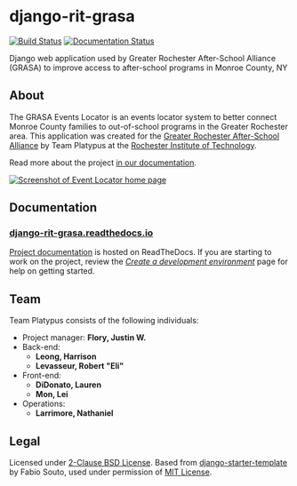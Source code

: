 django-rit-grasa
================

[![Build Status](https://travis-ci.com/jwflory/django-rit-grasa.svg?branch=master)](https://travis-ci.com/jwflory/django-rit-grasa)
[![Documentation Status](https://readthedocs.org/projects/django-rit-grasa/badge/?version=latest)](https://django-rit-grasa.readthedocs.io/en/latest/?badge=latest)

Django web application used by Greater Rochester After-School Alliance (GRASA) to improve access to after-school programs in Monroe County, NY


## About

The GRASA Events Locator is an events locator system to better connect Monroe County families to out-of-school programs in the Greater Rochester area.
This application was created for the [Greater Rochester After-School Alliance](https://www.racf.org/About/Giving-Circles-Initiatives-and-Partnerships/Greate) by Team Platypus at the [Rochester Institute of Technology](https://www.rit.edu/).

Read more about the project [in our documentation](https://django-rit-grasa.readthedocs.io/en/latest/about/about-project/ "About this project – django-rit-grasa").

[![Screenshot of Event Locator home page](https://i.imgur.com/UtzuVO5.png)](https://i.imgur.com/UtzuVO5.png "Screenshot of Event Locator home page")


## Documentation

### [**django-rit-grasa.readthedocs.io**](https://django-rit-grasa.readthedocs.io/)

[Project documentation](https://django-rit-grasa.readthedocs.io/) is hosted on ReadTheDocs.
If you are starting to work on the project, review the [_Create a development environment_](https://django-rit-grasa.readthedocs.io/en/latest/dev/howto-setup-dev-environment/) page for help on getting started.


## Team

Team Platypus consists of the following individuals:

* Project manager: **Flory, Justin W.**
* Back-end:
    * **Leong, Harrison**
    * **Levasseur, Robert "Eli"**
* Front-end:
    * **DiDonato, Lauren**
    * **Mon, Lei**
* Operations:
    * **Larrimore, Nathaniel**


## Legal

Licensed under [2-Clause BSD License](https://opensource.org/licenses/BSD-2-Clause).
Based from [django-starter-template](https://github.com/fasouto/django-starter-template) by Fabio Souto, used under permission of [MIT License](https://github.com/fasouto/django-starter-template/blob/6fec40a2ed76dfccdeb8b911cb38978c630a6077/LICENSE).

